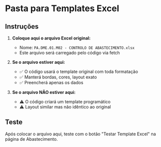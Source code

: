# Pasta para Templates Excel

## Instruções

1. **Coloque aqui o arquivo Excel original:**
   - Nome: `PA.DME.01.M02 - CONTROLO DE ABASTECIMENTO.xlsx`
   - Este arquivo será carregado pelo código via fetch

2. **Se o arquivo estiver aqui:**
   - ✅ O código usará o template original com toda formatação
   - ✅ Manterá bordas, cores, layout exato
   - ✅ Preencherá apenas os dados

3. **Se o arquivo NÃO estiver aqui:**
   - ⚠️ O código criará um template programático
   - ⚠️ Layout similar mas não idêntico ao original

## Teste

Após colocar o arquivo aqui, teste com o botão "Testar Template Excel" na página de Abastecimento.
